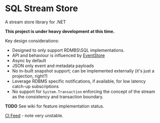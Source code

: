 # SQL Stream Store

A stream store library for .NET

**This project is under heavy development at this time.**

Key design considerations:

 - Designed to only support RDMBS\SQL implementations.
 - API and behaviour is influenced by [EventStore](https://geteventstore.com/)
 - Async by default
 - JSON only event and metadata payloads
 - No in-built snapshot support; can be implemented externally (it's just a projection, right?)
 - Leverage RDBMS specific notifications, if available, for low latency catch-up subscriptions
 - No support for `System.Transaction` enforcing the concept of the stream as the consistency and transaction boundary.

**TODO** See wiki for feature implementation status.

[CI Feed](https://www.myget.org/F/dh/api/v2) - note very unstable.
